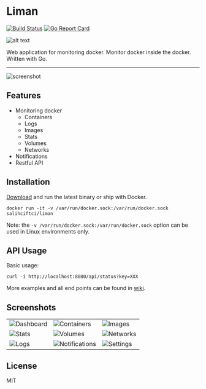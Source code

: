 # Liman
[![Build Status](https://travis-ci.org/salihciftci/liman.svg?branch=master)](https://travis-ci.org/salihciftci/liman) [![Go Report Card](https://goreportcard.com/badge/github.com/salihciftci/liman)](https://goreportcard.com/report/github.com/salihciftci/liman)

![alt text](https://img.salih.co/liman/v0.6/logo.png "Liman")

Web application for monitoring docker. Monitor docker inside the docker. Written with Go.

----
![screenshot](https://img.salih.co/liman/v0.6/dashboard.png)

## Features

* Monitoring docker
    * Containers
    * Logs
    * Images
    * Stats
    * Volumes
    * Networks
* Notifications
* Restful API

## Installation

[Download](https://github.com/salihciftci/liman/releases) and run the latest binary or ship with Docker.


```
docker run -it -v /var/run/docker.sock:/var/run/docker.sock salihciftci/liman
```

Note: the `-v /var/run/docker.sock:/var/run/docker.sock` option can be used in Linux environments only. 

## API Usage

Basic usage:
```
curl -i http://localhost:8080/api/status?key=XXX
```

More examples and all end points can be found in [wiki](https://github.com/salihciftci/liman/wiki/API-Usage).

## Screenshots

| | | |
|-|-|-|
|![Dashboard](https://img.salih.co/liman/v0.6/dashboard.png)|![Containers](https://img.salih.co/liman/v0.6/containers.png)|![Images](https://img.salih.co/liman/v0.6/images.png)|
|![Stats](https://img.salih.co/liman/v0.6/stats.png)|![Volumes](https://img.salih.co/liman/v0.6/volumes.png)|![Networks](https://img.salih.co/liman/v0.6/networks.png)|
|![Logs](https://img.salih.co/liman/v0.6/logs.png)|![Notifications](https://img.salih.co/liman/v0.6/notifications.png)|![Settings](https://img.salih.co/liman/v0.6/settings.png)|

## License
MIT
